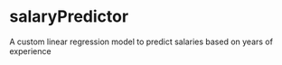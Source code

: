 # salaryPredictor
A custom linear regression model to predict salaries based on years of experience
